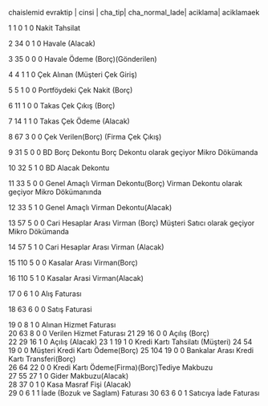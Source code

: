 

chaislemid	evraktip |	cinsi	| cha_tip|	cha_normal_Iade|	aciklama|	aciklamaek

1	1	0	1	0	Nakit Tahsilat	

2	34	0	1	0	Havale (Alacak)	

3	35	0	0	0	Havale Ödeme (Borç)(Gönderilen)	

4	4	1	1	0	Çek Alınan (Müşteri Çek Giriş)	

5	5	1	0	0	Portföydeki Çek Nakit (Borç)	

6	11	1	0	0	Takas Çek Çıkış (Borç)	

7	14	1	1	0	Takas Çek Ödeme (Alacak)	

8	67	3	0	0	Çek Verilen(Borç) (Firma Çek Çıkış)	

9	31	5	0	0	BD Borç Dekontu	Borç Dekontu olarak geçiyor Mikro Dökümanda 

10	32	5	1	0	BD Alacak Dekontu	

11	33	5	0	0	Genel Amaçlı Virman Dekontu(Borç)	Virman Dekontu olarak geçiyor Mikro 
Dökümanında

12	33	5	1	0	Genel Amaçlı Virman Dekontu(Alacak)	

13	57	5	0	0	Cari Hesaplar Arası Virman (Borç)	Müşteri Satıcı olarak geçiyor Mikro Dökümanda 

14	57	5	1	0	Cari Hesaplar Arası Virman (Alacak)	

15	110	5	0	0	Kasalar Arası Virman(Borç)	

16	110	5	1	0	Kasalar Arasi Virman(Alacak)	

17	0	6	1	0	Alış Faturası	

18	63	6	0	0	Satış Faturasi	

19	0	8	1	0	Alınan Hizmet Faturası	
20	63	8	0	0	Verilen Hizmet Faturası	
21	29	16	0	0	Açılış (Borç)	
22	29	16	1	0	Açılış (Alacak)	
23	1	19	1	0	Kredi Kartı Tahsilatı (Müşteri)	
24	54	19	0	0	Müşteri Kredi Kartı Ödeme(Borç)	
25	104	19	0	0	Bankalar Arası Kredi Kartı Transferi(Borç)	
26	64	22	0	0	Kredi Kartı Ödeme(Firma)(Borç)Tediye Makbuzu	
27	55	27	1	0	Gider Makbuzu(Alacak)	
28	37	0	1	0	Kasa Masraf Fişi (Alacak)	
29	0	6	1	1	İade (Bozuk ve Saglam) Faturası	
30	63	6	0	1	Satıcıya İade Faturası	

